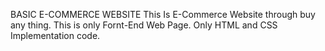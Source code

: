 BASIC E-COMMERCE WEBSITE
This Is E-Commerce Website through buy any thing. This is only Fornt-End Web Page. Only HTML and CSS Implementation code.
